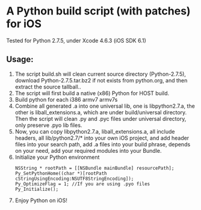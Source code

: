 A Python build script (with patches) for iOS
============================================

Tested for Python 2.7.5, under Xcode 4.6.3 (iOS SDK 6.1)

Usage:
-----

1. The script build.sh will clean current source directory (Python-2.7.5), download Python-2.7.5.tar.bz2 if not exists from python.org, and then extract the source tallball..
2. The script will first build a native (x86) Python for HOST build.
3. Build python for each i386 armv7 armv7s
4. Combine all generated .a into one universal lib, one is libpython2.7.a, the other is liball_extensions.a, which are under build/universal directory. Then the script will clean .py and .pyc files under universal directory, only preserve .pyo lib files.
5. Now, you can copy libpython2.7.a, liball_extensions.a, all include headers, all lib/python2.7/* into your own iOS project, and add header files into your search path, add .a files into your build phrase, depends on your need, add your required modules into your Bundle.
6. Initialize your Python environment
    ``` objc
    NSString * rootPath = [[NSBundle mainBundle] resourcePath];
    Py_SetPythonHome((char *)[rootPath cStringUsingEncoding:NSUTF8StringEncoding]);
    Py_OptimizeFlag = 1; //If you are using .pyo files
    Py_Initialize();
    ```
7. Enjoy Python on iOS!



